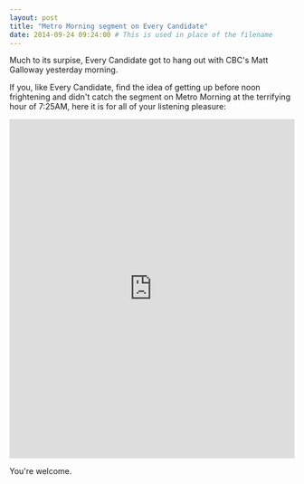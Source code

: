 ```yaml
---
layout: post
title: "Metro Morning segment on Every Candidate"
date: 2014-09-24 09:24:00 # This is used in place of the filename
---
```


Much to its surpise, Every Candidate got to hang out with CBC's Matt Galloway yesterday morning.

If you, like Every Candidate, find the idea of getting up before noon frightening and didn't catch the segment on Metro Morning at the terrifying hour of 7:25AM, here it is for all of your listening pleasure: 

<iframe width="100%" height="600" scrolling="no" frameborder="no" src="https://w.soundcloud.com/player/?url=https%3A//api.soundcloud.com/tracks/169068988&amp;auto_play=false&amp;hide_related=false&amp;show_comments=true&amp;show_user=true&amp;show_reposts=false&amp;visual=true"></iframe>

You're welcome.

